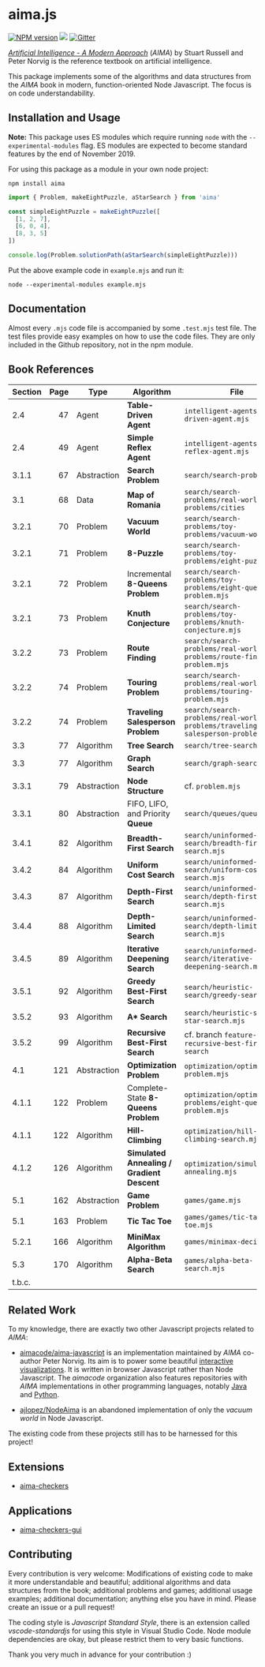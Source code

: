 # aima.js

[![NPM version](https://img.shields.io/npm/v/aima.svg)](https://www.npmjs.com/package/aima)
![](https://github.com/davidpomerenke/aima.js/workflows/Node%20CI/badge.svg)
[![Gitter](https://badges.gitter.im/aima-js/community.svg)](https://gitter.im/aima-js/community?utm_source=badge&utm_medium=badge&utm_campaign=pr-badge)

[*Artificial Intelligence - A Modern Approach*](http://aima.cs.berkeley.edu/) (*AIMA*) by Stuart Russell and Peter Norvig is the reference textbook on artificial intelligence. 

This package implements some of the algorithms and data structures from the *AIMA* book in modern, function-oriented Node Javascript. The focus is on code understandability. 

## Installation and Usage

**Note:** This package uses ES modules which require running `node` with the `--experimental-modules` flag. ES modules are expected to become standard features by the end of November 2019. 

For using this package as a module in your own node project: 

`npm install aima`

```javascript
import { Problem, makeEightPuzzle, aStarSearch } from 'aima'

const simpleEightPuzzle = makeEightPuzzle([
  [1, 2, 7],
  [6, 0, 4],
  [8, 3, 5]
])

console.log(Problem.solutionPath(aStarSearch(simpleEightPuzzle)))
```

Put the above example code in `example.mjs` and run it: 

`node --experimental-modules example.mjs`

## Documentation

Almost every `.mjs` code file is accompanied by some `.test.mjs` test file. The test files provide easy examples on how to use the code files. They are only included in the Github repository, not in the npm module. 

## Book References

Section | Page | Type | Algorithm | File
--- | ---:| --- | --- | ---
2.4 | 47 | Agent | **Table-Driven Agent** | `intelligent-agents/table-driven-agent.mjs`
2.4 | 49 | Agent | **Simple Reflex Agent** | `intelligent-agents/simple-reflex-agent.mjs`
3.1.1 | 67 | Abstraction | **Search Problem** | `search/search-problem.mjs`
3.1 | 68 | Data | **Map of Romania** | `search/search-problems/real-world-problems/cities`
3.2.1 | 70 | Problem | **Vacuum World** | `search/search-problems/toy-problems/vacuum-world.mjs`
3.2.1 | 71 | Problem | **8-Puzzle** | `search/search-problems/toy-problems/eight-puzzle.mjs`
3.2.1 | 72 | Problem | Incremental **8-Queens Problem** | `search/search-problems/toy-problems/eight-queens-problem.mjs`
3.2.1 | 73 | Problem | **Knuth Conjecture** | `search/search-problems/toy-problems/knuth-conjecture.mjs`
3.2.2 | 73 | Problem | **Route Finding** | `search/search-problems/real-world-problems/route-finding-problem.mjs`
3.2.2 | 74 | Problem | **Touring Problem** | `search/search-problems/real-world-problems/touring-problem.mjs`
3.2.2 | 74 | Problem | **Traveling Salesperson Problem** | `search/search-problems/real-world-problems/traveling-salesperson-problem.mjs`
3.3 | 77 | Algorithm | **Tree Search** | `search/tree-search.mjs`
3.3 | 77 | Algorithm | **Graph Search** | `search/graph-search.mjs`
3.3.1 | 79 | Abstraction | **Node Structure** | cf. `problem.mjs`
3.3.1 | 80 | Abstraction | FIFO, LIFO, and Priority **Queue** | `search/queues/queue.mjs`
3.4.1 | 82 | Algorithm | **Breadth-First Search** | `search/uninformed-search/breadth-first-search.mjs`
3.4.2 | 84 | Algorithm | **Uniform Cost Search** | `search/uninformed-search/uniform-cost-search.mjs`
3.4.3 | 87 | Algorithm | **Depth-First Search** | `search/uninformed-search/depth-first-search.mjs`
3.4.4 | 88 | Algorithm | **Depth-Limited Search** | `search/uninformed-search/depth-limited-search.mjs`
3.4.5 | 89 | Algorithm | **Iterative Deepening Search** | `search/uninformed-search/iterative-deepening-search.mjs`
3.5.1 | 92 | Algorithm | **Greedy Best-First Search** | `search/heuristic-search/greedy-search.mjs`
3.5.2 | 93 | Algorithm | **A\* Search** | `search/heuristic-search/a-star-search.mjs`
3.5.2 | 99 | Algorithm | **Recursive Best-First Search** | cf. branch `feature-recursive-best-first-search`
4.1 | 121 | Abstraction | **Optimization Problem** | `optimization/optimization-problem.mjs`
4.1.1 | 122 | Problem | Complete-State **8-Queens Problem** | `optimization/optimization-problems/eight-queens-problem.mjs`
4.1.1 | 122 | Algorithm | **Hill-Climbing** | `optimization/hill-climbing-search.mjs`
4.1.2 | 126 | Algorithm | **Simulated Annealing / Gradient Descent** | `optimization/simulated-annealing.mjs`
5.1 | 162 | Abstraction | **Game Problem** | `games/game.mjs`
5.1 | 163 | Problem | **Tic Tac Toe** | `games/games/tic-tac-toe.mjs`
5.2.1 | 166 | Algorithm | **MiniMax Algorithm** | `games/minimax-decision.mjs`
5.3 | 170 | Algorithm | **Alpha-Beta Search** | `games/alpha-beta-search.mjs`
t.b.c. | | | |


## Related Work

To my knowledge, there are exactly two other Javascript projects related to *AIMA*: 

- [aimacode/aima-javascript](https://github.com/aimacode/aima-javascript) is an implementation maintained by *AIMA* co-author Peter Norvig. Its aim is to power some beautiful [interactive visualizations](http://aimacode.github.io/aima-javascript/). It is written in browser Javascript rather than Node Javascript. The *aimacode* organization also features repositories with *AIMA* implementations in other programming languages, notably [Java](https://github.com/aimacode/aima-java) and [Python](https://github.com/aimacode/aima-python). 

- [ajlopez/NodeAima](https://github.com/ajlopez/NodeAima) is an abandoned implementation of only the *vacuum world* in Node Javascript. 

The existing code from these projects still has to be harnessed for this project! 

## Extensions
- [aima-checkers](https://github.com/davidpomerenke/aima-checkers)

## Applications
- [aima-checkers-gui](https://github.com/davidpomerenke/aima-checkers-gui)

## Contributing

Every contribution is very welcome: Modifications of existing code to make it more understandable and beautiful; additional algorithms and data structures from the book; additional problems and games; additional usage examples; additional documentation; anything else you have in mind. Please create an issue or a pull request! 

The coding style is *Javascript Standard Style*, there is an extension called *vscode-standardjs* for using this style in Visual Studio Code. Node module dependencies are okay, but please restrict them to very basic functions. 

Thank you very much in advance for your contribution :)
